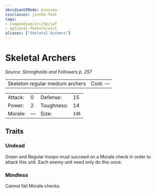 ```yaml
---
obsidianUIMode: preview
cssclasses: json5e-feat
tags:
- compendium/src/5e/saf
- optional-feature/unit
aliases: ["Skeletal Archers"]
---
```

# Skeletal Archers
*Source: Strongholds and Followers p. 257*  

|    |    |
|----|----|
| Skeleton regular medium archers | Cost: — |

|    |    |    |    |
|----|----|----|----|
| Attack: | 0 | Defense: | 15 |
| Power: | 2 | Toughness: | 14 |
| Morale: | — | Size: | `1d6` |

## Traits

### Undead

Green and Regular troops must succeed on a Morale check in order to attack this unit. Each enemy unit need only do this once.

### Mindless

Cannot fail Morale checks.